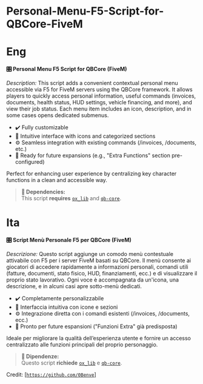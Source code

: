 # Personal-Menu-F5-Script-for-QBCore-FiveM

# Eng
**🎛️ Personal Menu F5 Script for QBCore (FiveM)**

*Description:*
This script adds a convenient contextual personal menu accessible via F5 for FiveM servers using the QBCore framework. It allows players to quickly access personal information, useful commands (invoices, documents, health status, HUD settings, vehicle financing, and more), and view their job status. Each menu item includes an icon, description, and in some cases opens dedicated submenus.

- ✔️ Fully customizable
- 🎨 Intuitive interface with icons and categorized sections
- ⚙️ Seamless integration with existing commands (/invoices, /documents, etc.)
- 🧩 Ready for future expansions (e.g., "Extra Functions" section pre-configured)

Perfect for enhancing user experience by centralizing key character functions in a clean and accessible way.

> **🔧 Dependencies:**  
> This script **requires** [`ox_lib`](https://github.com/overextended/ox_lib) and [`qb-core`](https://github.com/qbcore-framework/qb-core).

# Ita

**🎛️ Script Menù Personale F5 per QBCore (FiveM)**

*Descrizione:*
Questo script aggiunge un comodo menù contestuale attivabile con F5 per i server FiveM basati su QBCore. Il menù consente ai giocatori di accedere rapidamente a informazioni personali, comandi utili (fatture, documenti, stato fisico, HUD, finanziamenti, ecc.) e di visualizzare il proprio stato lavorativo. Ogni voce è accompagnata da un'icona, una descrizione, e in alcuni casi apre sotto-menù dedicati.

- ✔️ Completamente personalizzabile
- 🎨 Interfaccia intuitiva con icone e sezioni
- ⚙️ Integrazione diretta con i comandi esistenti (/invoices, /documents, ecc.)
- 🧩 Pronto per future espansioni ("Funzioni Extra" già predisposta)

Ideale per migliorare la qualità dell’esperienza utente e fornire un accesso centralizzato alle funzioni principali del proprio personaggio.

> **🔧 Dipendenze:**  
> Questo script **richiede** [`ox_lib`](https://github.com/overextended/ox_lib) e [`qb-core`](https://github.com/qbcore-framework/qb-core).



Credit: [[`https://github.com/0Benve`]](https://github.com/0Benve)
